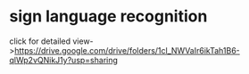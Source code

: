 # sign language recognition 
      
click for detailed view->https://drive.google.com/drive/folders/1cl_NWVaIr6ikTah1B6-qlWp2vQNikJ1y?usp=sharing
